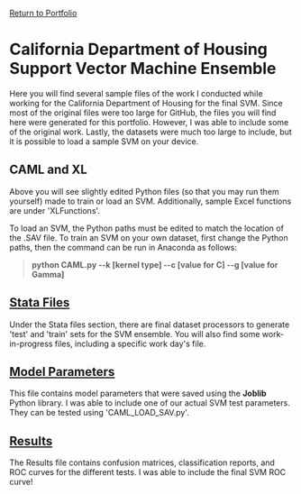 [Return to Portfolio](https://kgalvancuesta.github.io/portfolio/)

# California Department of Housing Support Vector Machine Ensemble

Here you will find several sample files of the work I conducted while working for the California Department of Housing for the final SVM. Since most of the original files were too large for GitHub, the files you will find here were generated for this portfolio. However, I was able to include some of the original work. Lastly, the datasets were much too large to include, but it is possible to load a sample SVM on your device.

## CAML and XL
Above you will see slightly edited Python files (so that you may run them yourself) made to train or load an SVM. Additionally, sample Excel functions are under 'XLFunctions'.  

To load an SVM, the Python paths must be edited to match the location of the .SAV file. To train an SVM on your own dataset, first change the Python paths, then the command can be run in Anaconda as follows:  

> **python CAML.py --k [kernel type] --c [value for C] --g [value for Gamma]**
 
## [Stata Files](https://github.com/kgalvancuesta/portfolio/tree/main/CA%20SVM%20Model/Stata%20Files)
Under the Stata files section, there are final dataset processors to generate 'test' and 'train' sets for the SVM ensemble. You will also find some work-in-progress files, including a specific work day's file.

## [Model Parameters](https://github.com/kgalvancuesta/portfolio/tree/main/CA%20SVM%20Model/Model%20Parameters)
This file contains model parameters that were saved using the **Joblib** Python library. I was able to include one of our actual SVM test parameters. They can be tested using 'CAML_LOAD_SAV.py'.

## [Results](https://github.com/kgalvancuesta/portfolio/tree/main/CA%20SVM%20Model/Results)
The Results file contains confusion matrices, classification reports, and ROC curves for the different tests. I was able to include the final SVM ROC curve!
